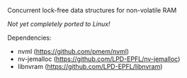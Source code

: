 Concurrent lock-free data structures for non-volatile RAM

*Not yet completely ported to Linux!*

Dependencies:
* nvml (https://github.com/pmem/nvml)
* nv-jemalloc (https://github.com/LPD-EPFL/nv-jemalloc)
* libnvram (https://github.com/LPD-EPFL/libnvram)

